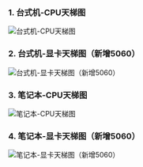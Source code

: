 ### 1. 台式机-CPU天梯图

![台式机-CPU天梯图](https://testingcf.jsdelivr.net/gh/liuxiaolong01/liuxiaolong01.github.io@gh-pages/img/tian-ti-tu/640.jpg?raw=true "台式机-CPU天梯图")

### 2. 台式机-显卡天梯图（新增5060）

![台式机-显卡天梯图（新增5060）](https://testingcf.jsdelivr.net/gh/liuxiaolong01/liuxiaolong01.github.io@gh-pages/img/tian-ti-tu/640%20(1).jpg?raw=true "台式机-显卡天梯图（新增5060）")

### 3. 笔记本-CPU天梯图

![笔记本-CPU天梯图](https://testingcf.jsdelivr.net/gh/liuxiaolong01/liuxiaolong01.github.io@gh-pages/img/tian-ti-tu/640%20(2).jpg?raw=true "笔记本-CPU天梯图")

### 4. 笔记本-显卡天梯图（新增5060）

![笔记本-显卡天梯图（新增5060）](https://testingcf.jsdelivr.net/gh/liuxiaolong01/liuxiaolong01.github.io@gh-pages/img/tian-ti-tu/640%20(3).jpg?raw=true "笔记本-显卡天梯图（新增5060）")
